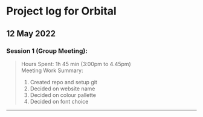 # Project log for Orbital
## 12 May 2022

### Session 1 (Group Meeting):
>Hours Spent: 1h 45 min (3:00pm to 4.45pm)  
>Meeting Work Summary:
>1. Created repo and setup git
>2. Decided on website name
>3. Decided on colour pallette 
>4. Decided on font choice


---

